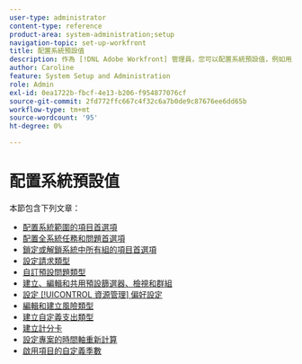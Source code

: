 ```yaml
---
user-type: administrator
content-type: reference
product-area: system-administration;setup
navigation-topic: set-up-workfront
title: 配置系統預設值
description: 作為 [!DNL Adobe Workfront] 管理員，您可以配置系統預設值，例如用戶建立的所有項目的首選項。
author: Caroline
feature: System Setup and Administration
role: Admin
exl-id: 0ea1722b-fbcf-4e13-b206-f954877076cf
source-git-commit: 2fd772ffc667c4f32c6a7b0de9c87676ee6dd65b
workflow-type: tm+mt
source-wordcount: '95'
ht-degree: 0%

---
```


# 配置系統預設值

本節包含下列文章：

* [配置系統範圍的項目首選項](../../../administration-and-setup/set-up-workfront/configure-system-defaults/set-project-preferences.md)
* [配置全系統任務和問題首選項](../../../administration-and-setup/set-up-workfront/configure-system-defaults/set-task-issue-preferences.md)
* [鎖定或解鎖系統中所有組的項目首選項](../../../administration-and-setup/set-up-workfront/configure-system-defaults/lock-or-unlock-project-preferences-for-groups-system.md)
* [設定請求類型](../../../administration-and-setup/set-up-workfront/configure-system-defaults/configure-request-types.md)
* [自訂預設問題類型](../../../administration-and-setup/set-up-workfront/configure-system-defaults/customize-default-issue-types.md)
* [建立、編輯和共用預設篩選器、檢視和群組](../../../administration-and-setup/set-up-workfront/configure-system-defaults/create-and-share-default-fvgs.md)
* [設定 [!UICONTROL 資源管理] 偏好設定](../../../administration-and-setup/set-up-workfront/configure-system-defaults/configure-resource-mgmt-preferences.md)
* [編輯和建立風險類型](../../../administration-and-setup/set-up-workfront/configure-system-defaults/edit-create-risk-types.md)
* [建立自定義支出類型](../../../administration-and-setup/set-up-workfront/configure-system-defaults/create-custom-expense-types.md)
* [建立計分卡](../../../administration-and-setup/set-up-workfront/configure-system-defaults/create-scorecard.md)
* [設定專案的時間軸重新計算](../../../administration-and-setup/set-up-workfront/configure-system-defaults/configure-timeline-recalculations-projects.md)
* [啟用項目的自定義季數](../../../administration-and-setup/set-up-workfront/configure-system-defaults/enable-custom-quarters-projects.md)

